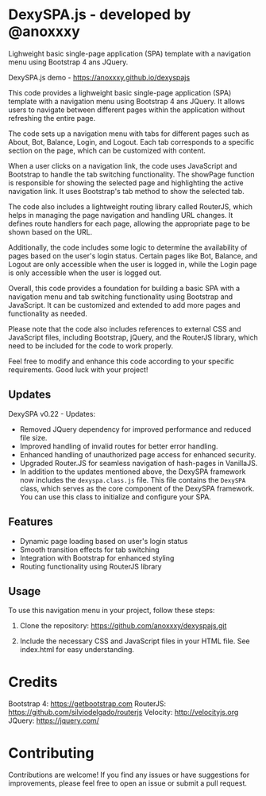 # DexySPA.js - developed by @anoxxxy
Lighweight basic single-page application (SPA) template with a navigation menu using Bootstrap 4 ans JQuery.

DexySPA.js demo - https://anoxxxy.github.io/dexyspajs

This code provides a lighweight basic single-page application (SPA) template with a navigation menu using Bootstrap 4 ans JQuery. It allows users to navigate between different pages within the application without refreshing the entire page.

The code sets up a navigation menu with tabs for different pages such as About, Bot, Balance, Login, and Logout. Each tab corresponds to a specific section on the page, which can be customized with content.

When a user clicks on a navigation link, the code uses JavaScript and Bootstrap to handle the tab switching functionality. The showPage function is responsible for showing the selected page and highlighting the active navigation link. It uses Bootstrap's tab method to show the selected tab.

The code also includes a lightweight routing library called RouterJS, which helps in managing the page navigation and handling URL changes. It defines route handlers for each page, allowing the appropriate page to be shown based on the URL.

Additionally, the code includes some logic to determine the availability of pages based on the user's login status. Certain pages like Bot, Balance, and Logout are only accessible when the user is logged in, while the Login page is only accessible when the user is logged out.

Overall, this code provides a foundation for building a basic SPA with a navigation menu and tab switching functionality using Bootstrap and JavaScript. It can be customized and extended to add more pages and functionality as needed.

Please note that the code also includes references to external CSS and JavaScript files, including Bootstrap, jQuery, and the RouterJS library, which need to be included for the code to work properly.

Feel free to modify and enhance this code according to your specific requirements. Good luck with your project!

## Updates
DexySPA v0.22 - Updates:
- Removed JQuery dependency for improved performance and reduced file size.
- Improved handling of invalid routes for better error handling.
- Enhanced handling of unauthorized page access for enhanced security.
- Upgraded Router.JS for seamless navigation of hash-pages in VanillaJS.
- In addition to the updates mentioned above, the DexySPA framework now includes the `dexyspa.class.js` file. This file contains the `DexySPA` class, which serves as the core component of the DexySPA framework. You can use this class to initialize and configure your SPA.


## Features

- Dynamic page loading based on user's login status
- Smooth transition effects for tab switching
- Integration with Bootstrap for enhanced styling
- Routing functionality using RouterJS library

## Usage

To use this navigation menu in your project, follow these steps:

1. Clone the repository:
https://github.com/anoxxxy/dexyspajs.git


2. Include the necessary CSS and JavaScript files in your HTML file.
See index.html for easy understanding.

# Credits

Bootstrap 4: https://getbootstrap.com
RouterJS: https://github.com/silviodelgado/routerjs
Velocity: http://velocityjs.org
JQuery: https://jquery.com/

# Contributing

Contributions are welcome! If you find any issues or have suggestions for improvements, please feel free to open an issue or submit a pull request.

